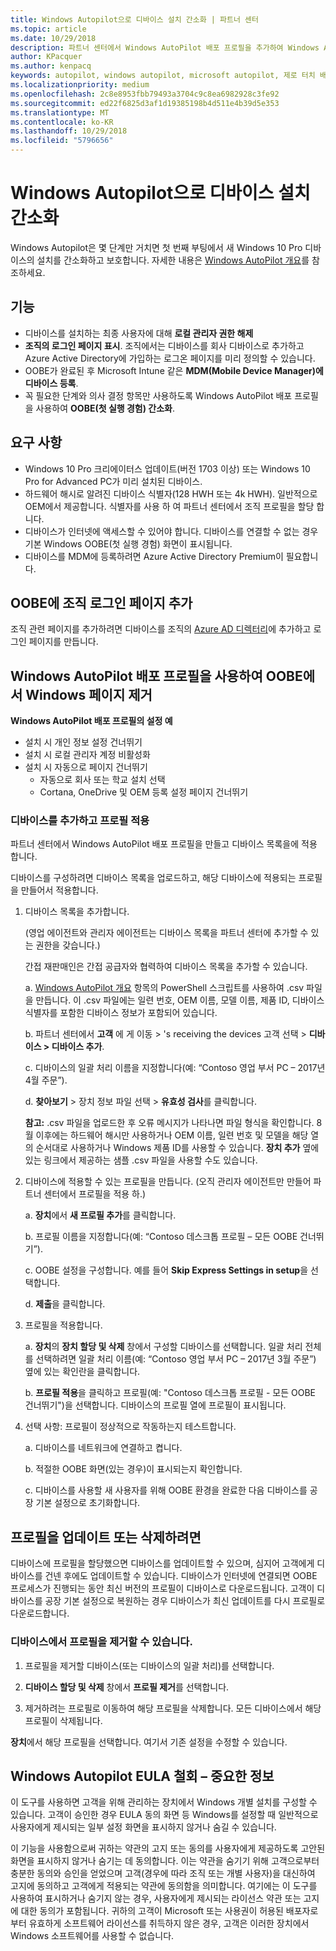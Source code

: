 ```yaml
---
title: Windows Autopilot으로 디바이스 설치 간소화 | 파트너 센터
ms.topic: article
ms.date: 10/29/2018
description: 파트너 센터에서 Windows AutoPilot 배포 프로필을 추가하여 Windows Autopilot으로 간단하게 디바이스 설치
author: KPacquer
ms.author: kenpacq
keywords: autopilot, windows autopilot, microsoft autopilot, 제로 터치 배포, oobe, 로그인 화면
ms.localizationpriority: medium
ms.openlocfilehash: 2c8e8953fbb79493a3704c9c8ea6982928c3fe92
ms.sourcegitcommit: ed22f6825d3af1d19385198b4d511e4b39d5e353
ms.translationtype: MT
ms.contentlocale: ko-KR
ms.lasthandoff: 10/29/2018
ms.locfileid: "5796656"
---
```

# <a name="simplify-device-setup-with-windows-autopilot"></a>Windows Autopilot으로 디바이스 설치 간소화 

Windows Autopilot은 몇 단계만 거치면 첫 번째 부팅에서 새 Windows 10 Pro 디바이스의 설치를 간소화하고 보호합니다. 자세한 내용은 [Windows AutoPilot 개요](https://docs.microsoft.com/windows/deployment/windows-10-auto-pilot)를 참조하세요.

## <a name="features"></a>기능

*  디바이스를 설치하는 최종 사용자에 대해 **로컬 관리자 권한 해제**
*  **조직의 로그인 페이지 표시**. 조직에서는 디바이스를 회사 디바이스로 추가하고 Azure Active Directory에 가입하는 로그온 페이지를 미리 정의할 수 있습니다.
*  OOBE가 완료된 후 Microsoft Intune 같은 **MDM(Mobile Device Manager)에 디바이스 등록**.
*  꼭 필요한 단계와 의사 결정 항목만 사용하도록 Windows AutoPilot 배포 프로필을 사용하여 **OOBE(첫 실행 경험) 간소화**. 

## <a name="requirements"></a>요구 사항

*  Windows 10 Pro 크리에이터스 업데이트(버전 1703 이상) 또는 Windows 10 Pro for Advanced PC가 미리 설치된 디바이스.
*  하드웨어 해시로 알려진 디바이스 식별자(128 HWH 또는 4k HWH). 일반적으로 OEM에서 제공합니다. 식별자를 사용 하 여 파트너 센터에서 조직 프로필을 할당 합니다. 
*  디바이스가 인터넷에 액세스할 수 있어야 합니다. 디바이스를 연결할 수 없는 경우 기본 Windows OOBE(첫 실행 경험) 화면이 표시됩니다.
*  디바이스를 MDM에 등록하려면 Azure Active Directory Premium이 필요합니다.

## <a name="add-organization-login-pages-to-oobe"></a>OOBE에 조직 로그인 페이지 추가

조직 관련 페이지를 추가하려면 디바이스를 조직의 [Azure AD 디렉터리](https://go.microsoft.com/fwlink/?linkid=848958)에 추가하고 로그인 페이지를 만듭니다.


## <a name="remove-windows-pages-from-oobe-with-a-windows-autopilot-deployment-profile"></a>Windows AutoPilot 배포 프로필을 사용하여 OOBE에서 Windows 페이지 제거

**Windows AutoPilot 배포 프로필의 설정 예**
*  설치 시 개인 정보 설정 건너뛰기
*  설치 시 로컬 관리자 계정 비활성화
*  설치 시 자동으로 페이지 건너뛰기
   *  자동으로 회사 또는 학교 설치 선택
   *  Cortana, OneDrive 및 OEM 등록 설정 페이지 건너뛰기

### <a name="add-devices-and-apply-a-profile"></a>디바이스를 추가하고 프로필 적용

파트너 센터에서 Windows AutoPilot 배포 프로필을 만들고 디바이스 목록을에 적용 합니다.

디바이스를 구성하려면 디바이스 목록을 업로드하고, 해당 디바이스에 적용되는 프로필을 만들어서 적용합니다.

1.  디바이스 목록을 추가합니다.

    (영업 에이전트와 관리자 에이전트는 디바이스 목록을 파트너 센터에 추가할 수 있는 권한을 갖습니다.)
    
    간접 재판매인은 간접 공급자와 협력하여 디바이스 목록을 추가할 수 있습니다.

    a.  [Windows AutoPilot 개요](https://docs.microsoft.com/windows/deployment/windows-10-auto-pilot) 항목의 PowerShell 스크립트를 사용하여 .csv 파일을 만듭니다. 이 .csv 파일에는 일련 번호, OEM 이름, 모델 이름, 제품 ID, 디바이스 식별자를 포함한 디바이스 정보가 포함되어 있습니다. 

    b.  파트너 센터에서 **고객** 에 게 이동 > 's receiving the devices 고객 선택 > **디바이스 > 디바이스 추가**.

    c.  디바이스의 일괄 처리 이름을 지정합니다(예: “Contoso 영업 부서 PC – 2017년 4월 주문”). 

    d.  **찾아보기** > 장치 정보 파일 선택 > **유효성 검사**를 클릭합니다.

    **참고:** .csv 파일을 업로드한 후 오류 메시지가 나타나면 파일 형식을 확인합니다. 8월 이후에는 하드웨어 해시만 사용하거나 OEM 이름, 일련 번호 및 모델을 해당 열의 순서대로 사용하거나 Windows 제품 ID를 사용할 수 있습니다. **장치 추가** 옆에 있는 링크에서 제공하는 샘플 .csv 파일을 사용할 수도 있습니다.

2.  디바이스에 적용할 수 있는 프로필을 만듭니다. (오직 관리자 에이전트만 만들어 파트너 센터에서 프로필을 적용 하.)

    a.  **장치**에서 **새 프로필 추가**를 클릭합니다.

    b.  프로필 이름을 지정합니다(예: “Contoso 데스크톱 프로필 – 모든 OOBE 건너뛰기”).

    c.  OOBE 설정을 구성합니다. 예를 들어 **Skip Express Settings in setup**을 선택합니다.

    d.  **제출**을 클릭합니다.

3.  프로필을 적용합니다.

    a.  **장치**의 **장치 할당 및 삭제** 창에서 구성할 디바이스를 선택합니다. 일괄 처리 전체를 선택하려면 일괄 처리 이름(예: “Contoso 영업 부서 PC – 2017년 3월 주문”) 옆에 있는 확인란을 클릭합니다.

    b.  **프로필 적용**을 클릭하고 프로필(예: "Contoso 데스크톱 프로필 - 모든 OOBE 건너뛰기")을 선택합니다. 디바이스의 프로필 열에 프로필이 표시됩니다.

4.  선택 사항: 프로필이 정상적으로 작동하는지 테스트합니다.

    a.  디바이스를 네트워크에 연결하고 켭니다.

    b.  적절한 OOBE 화면(있는 경우)이 표시되는지 확인합니다.

    c.  디바이스를 사용할 새 사용자를 위해 OOBE 환경을 완료한 다음 디바이스를 공장 기본 설정으로 초기화합니다.


## <a name="to-update-or-delete-a-profile"></a>프로필을 업데이트 또는 삭제하려면 

디바이스에 프로필을 할당했으면 디바이스를 업데이트할 수 있으며, 심지어 고객에게 디바이스를 건넨 후에도 업데이트할 수 있습니다. 디바이스가 인터넷에 연결되면 OOBE 프로세스가 진행되는 동안 최신 버전의 프로필이 디바이스로 다운로드됩니다. 고객이 디바이스를 공장 기본 설정으로 복원하는 경우 디바이스가 최신 업데이트를 다시 프로필로 다운로드합니다. 

### <a name="you-can-remove-a-profile-from-a-device"></a>디바이스에서 프로필을 제거할 수 있습니다.
1. 프로필을 제거할 디바이스(또는 디바이스의 일괄 처리)를 선택합니다. 

2. **디바이스 할당 및 삭제** 창에서 **프로필 제거**를 선택합니다.

3. 제거하려는 프로필로 이동하여 해당 프로필을 삭제합니다. 모든 디바이스에서 해당 프로필이 삭제됩니다.

**장치**에서 해당 프로필을 선택합니다. 여기서 기존 설정을 수정할 수 있습니다.

## <a name="windows-autopilot-eula-dismissal--important-information"></a>Windows Autopilot EULA 철회 – 중요한 정보

이 도구를 사용하면 고객을 위해 관리하는 장치에서 Windows 개별 설치를 구성할 수 있습니다. 고객이 승인한 경우 EULA 동의 화면 등 Windows를 설정할 때 일반적으로 사용자에게 제시되는 일부 설정 화면을 표시하지 않거나 숨길 수 있습니다. 

이 기능을 사용함으로써 귀하는 약관의 고지 또는 동의를 사용자에게 제공하도록 고안된 화면을 표시하지 않거나 숨기는 데 동의합니다. 이는 약관을 숨기기 위해 고객으로부터 충분한 동의와 승인을 얻었으며 고객(경우에 따라 조직 또는 개별 사용자)을 대신하여 고지에 동의하고 고객에게 적용되는 약관에 동의함을 의미합니다. 여기에는 이 도구를 사용하여 표시하거나 숨기지 않는 경우, 사용자에게 제시되는 라이선스 약관 또는 고지에 대한 동의가 포함됩니다. 귀하의 고객이 Microsoft 또는 사용권이 허용된 배포자로부터 유효하게 소프트웨어 라이선스를 취득하지 않은 경우, 고객은 이러한 장치에서 Windows 소프트웨어를 사용할 수 없습니다.



